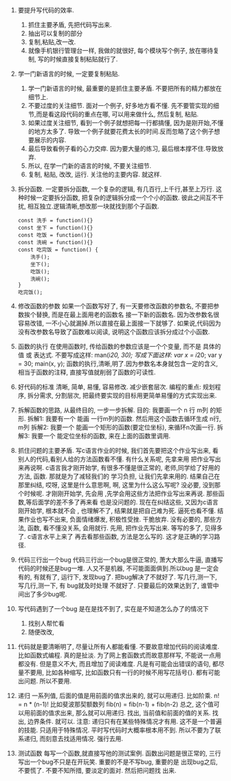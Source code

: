 1. 要提升写代码的效率.
	1. 抓住主要矛盾, 先把代码写出来.
	2. 抽出可以复制的部分
	3. 复制,粘贴,改一改.
	4. 就像手机银行管理台一样, 我做的就很好, 每个模块写个例子, 放在哪待复制, 写的时候直接复制粘贴就行了.

2. 学一门新语言的时候, 一定要复制粘贴.
	1. 学一门新语言的时候, 最重要的是抓住主要矛盾. 不要把所有的精力都放在细节上. 
	2. 不要过度的关注细节. 面对一个例子, 好多地方看不懂. 先不要管实现的细节,而是看这段代码的重点在哪, 可以用来做什么, 然后复制, 粘贴.
	3. 如果过度关注细节, 看到一个例子就想把每一行都搞懂, 因为是刚开始,不懂的地方太多了. 导致一个例子就要花费太长的时间.反而忽略了这个例子想要展示的内容.
	4. 最后导致看例子看的心力交瘁. 因为要大量的练习, 最后根本撑不住.导致放弃.
	5. 所以, 在学一门新的语言的时候, 不要关注细节. 
	6. 复制, 粘贴, 改改, 运行. 关注他的主要内容. 就这样. 

3. 拆分函数.
	一定要拆分函数, 一个复杂的逻辑, 有几百行,上千行,甚至上万行. 这种时候一定要拆分函数,
	把复杂的逻辑拆分成一个个小的函数. 彼此之间互不干扰, 相互独立.逻辑清晰,想改那一块就找到那个子函数.
	```
	const 洗手 = function(){}
	const 坐下 = function(){}
	const 吃饭 = function(){}
	const 洗碗 = function(){}
	const 吃完饭 = function() {
		洗手();
		坐下();
		吃饭();
		洗碗();
	}
	吃完饭();
	```

4. 修改函数的参数
	如果一个函数写好了, 有一天要修改函数的参数名, 不要把参数挨个替换, 而是在最上面用老的函数名
	接一下新的函数名. 因为改参数名很容易改错, 一不小心就漏掉.所以直接在最上面接一下就够了.
	如果说,代码因为没有改参数名导致了函数难以阅读, 说明这个函数应该拆分成过个小函数.

5. 函数的执行
	在使用函数时, 传给函数的参数应该是一个个变量, 而不是 具体的值 或 表达式.
	不要写成这样: man(i*20, 30);
	写成下面这样:
		var x = i*20;
		var y = 30;
		main(x, y);
	函数的执行,清晰,明了.因为参数名本身就包含一定的含义, 相当于函数的注释, 直接写值就削弱了函数的可读性.

6. 好代码的标准
	清晰, 简单, 易懂, 容易修改.
	减少嵌套层次.
	编程的重点: 规划程序, 拆分需求, 分割层次, 把最终要实现的目标用更简单易懂的方式实现出来.

7. 拆解函数的思路, 
	从最终目的, 一步一步拆解.
	目的: 我要画一个 n 行 m列 的矩形.
	拆解1: 我要有一个 能画 一行m列的函数. 然后用这个函数去循环生成 n行, m列
	拆解2: 我要一个 能画一个矩形的函数(要定位坐标), 来循环n次画一行.
	拆解3: 我要一个 能定位坐标的函数, 来在上面的函数里调用.

8. 抓住问题的主要矛盾.
	写c语言作业的时候, 我们首先要把这个作业写出来, 看 别人的代码,看别人给的方法函数看不懂. 有什么关系呢, 先拿来用
	把作业写出来再说啊. c语言我才刚开始学, 有很多不懂是很正常的, 老师,同学给了好用的方法, 函数. 那就是为了减轻我们的
	学习负担, 让我们先拿来用的. 
	结果自己在那里纠结, 哎呀, 这里是什么意思啊, 啊, 这里为什么这么写呢? 没必要, 没到那个时候呢. 才刚刚开始学, 先会用
	,先学会用这些方法把作业写出来再说. 那些函数,等后面学的差不多了再来看 也是没问题的. 现在在纠结这些, 又因为c语言
	刚开始学, 根本就不会 , 也理解不了, 结果就是把自己难为死. 逼死也看不懂. 结果作业也写不出来, 负面情绪爆发,
	积极性受挫. 干脆放弃. 
	没有必要的, 那些方法, 函数, 看不懂没关系, 会用就行. 先用, 把作业先写出来. 等写的多了, 见得多了. c语言水平上来了
	再去看那些函数, 方法是怎么写的. 这才是正确的学习路径.

9. 代码三行出一个bug
	代码三行出一个bug是很正常的, 萧大大那么牛逼, 直播写代码的时候还是bug一堆. 人又不是机器, 不可能面面俱到.所以bug
	是一定会有的, 有就有了, 运行下, 发现bug了. 把bug解决了不就好了. 写几行,测一下, 写几行,测一下, 有 bug就及时处理
	不就好了. 只要最后的效果达到了, 谁管中间出了多少bug呢.

10. 写代码遇到了一个bug
	是在是找不到了, 实在是不知道怎么办了的情况下
	1. 找别人帮忙看
	2. 随便改改, 


11. 代码就是要清晰明了, 尽量让所有人都能看懂. 
		不要故意增加代码的阅读难度. 比如函数式编程. 真的是扯淡. 为了网上套函数式而故意那样写, 不能说一点用都没有. 
		但是意义不大, 而且增加了阅读难度.
		凡是有可能会出错误的语句, 都尽量不要用, 比如各种缩写, 比如函数只有一行的时候不用写花括号{}. 都有可能出问题.
		所以不要用.

12. 递归
	一系列值, 后面的值是用前面的值求出来的, 就可以用递归. 
	比如阶乘.  n! = n * (n-1)! 
	比如斐波那契额数列 fib(n) = fib(n-1) + fib(n-2)
	总之, 这个值可以用前面的值求出来, 那么就可以用递归. 
		找出, 当前值和前面的值的关系. 
		找出, 边界条件.
		就可以.
	注意: 递归只有在某些特殊情况才有用. 这不是一个普遍的技能. 只适用于特殊情况. 平时写代码时大概率根本用不到.
	所以不要为了联系递归, 而刻意去找适用情况. 强行去用.

13. 测试函数
  每写一个函数,就直接写他的测试案例.
  函数出问题是很正常的, 三行写出一个bug不只是在开玩笑.
  重要的不是不写bug, 
  重要的是 出现bug之后, 不要慌了. 不要不知所措, 要淡定的面对. 
  然后把问题找 出来.